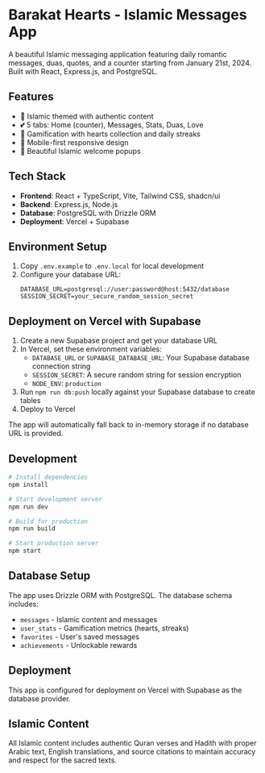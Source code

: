 # Barakat Hearts - Islamic Messages App

A beautiful Islamic messaging application featuring daily romantic messages, duas, quotes, and a counter starting from January 21st, 2024. Built with React, Express.js, and PostgreSQL.

## Features

- 🕌 Islamic themed with authentic content
- 💕 5 tabs: Home (counter), Messages, Stats, Duas, Love
- 📿 Gamification with hearts collection and daily streaks
- 🎯 Mobile-first responsive design
- 🌙 Beautiful Islamic welcome popups

## Tech Stack

- **Frontend**: React + TypeScript, Vite, Tailwind CSS, shadcn/ui
- **Backend**: Express.js, Node.js
- **Database**: PostgreSQL with Drizzle ORM
- **Deployment**: Vercel + Supabase

## Environment Setup

1. Copy `.env.example` to `.env.local` for local development
2. Configure your database URL:
   ```
   DATABASE_URL=postgresql://user:password@host:5432/database
   SESSION_SECRET=your_secure_random_session_secret
   ```

## Deployment on Vercel with Supabase

1. Create a new Supabase project and get your database URL
2. In Vercel, set these environment variables:
   - `DATABASE_URL` or `SUPABASE_DATABASE_URL`: Your Supabase database connection string
   - `SESSION_SECRET`: A secure random string for session encryption
   - `NODE_ENV`: `production`
3. Run `npm run db:push` locally against your Supabase database to create tables
4. Deploy to Vercel

The app will automatically fall back to in-memory storage if no database URL is provided.

## Development

```bash
# Install dependencies
npm install

# Start development server
npm run dev

# Build for production
npm run build

# Start production server
npm start
```

## Database Setup

The app uses Drizzle ORM with PostgreSQL. The database schema includes:

- `messages` - Islamic content and messages
- `user_stats` - Gamification metrics (hearts, streaks)
- `favorites` - User's saved messages
- `achievements` - Unlockable rewards

## Deployment

This app is configured for deployment on Vercel with Supabase as the database provider.

## Islamic Content

All Islamic content includes authentic Quran verses and Hadith with proper Arabic text, English translations, and source citations to maintain accuracy and respect for the sacred texts.